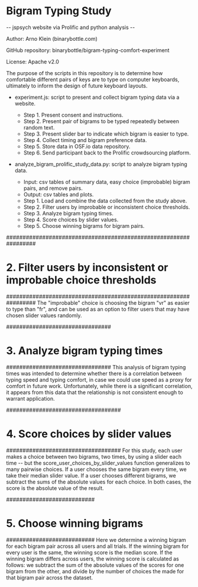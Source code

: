 # Bigram Typing Study 
-- jspsych website via Prolific and python analysis --

Author: Arno Klein (binarybottle.com)

GitHub repository: binarybottle/bigram-typing-comfort-experiment

License: Apache v2.0 

The purpose of the scripts in this repository is to determine how comfortable 
different pairs of keys are to type on computer keyboards, 
ultimately to inform the design of future keyboard layouts.

  - experiment.js: script to present and collect bigram typing data via a website.
  
    - Step 1. Present consent and instructions.
    - Step 2. Present pair of bigrams to be typed repeatedly between random text.
    - Step 3. Present slider bar to indicate which bigram is easier to type.
    - Step 4. Collect timing and bigram preference data.
    - Step 5. Store data in OSF.io data repository.
    - Step 6. Send participant back to the Prolific crowdsourcing platform.

  - analyze_bigram_prolific_study_data.py: script to analyze bigram typing data.
    - Input: csv tables of summary data, easy choice (improbable) bigram pairs, and remove pairs.
    - Output: csv tables and plots.
    - Step 1. Load and combine the data collected from the study above.
    - Step 2. Filter users by improbable or inconsistent choice thresholds.
    - Step 3. Analyze bigram typing times. 
    - Step 4. Score choices by slider values.
    - Step 5. Choose winning bigrams for bigram pairs.

  #################################################################
  # 2. Filter users by inconsistent or improbable choice thresholds
  #################################################################
  The "improbable" choice is choosing the bigram "vr" as easier to type than "fr",
  and can be used as an option to filter users that may have chosen slider values randomly.
  
  ################################
  # 3. Analyze bigram typing times 
  ################################
  This analysis of bigram typing times was intended to determine whether there is a correlation 
  between typing speed and typing comfort, in case we could use speed as a proxy for comfort
  in future work. Unfortunately, while there is a significant correlation, 
  it appears from this data that the relationship is not consistent enough to warrant application.

  ###################################
  # 4. Score choices by slider values
  ###################################
  For this study, each user makes a choice between two bigrams, two times, by using a slider each time -- 
  but the score_user_choices_by_slider_values function generalizes to many pairwise choices.
  If a user chooses the same bigram every time, we take their median slider value.
  If a user chooses different bigrams, we subtract the sums of the absolute values for each choice.
  In both cases, the score is the absolute value of the result.

  ###########################
  # 5. Choose winning bigrams
  ###########################
  Here we determine a winning bigram for each bigram pair across all users and all trials.
  If the winning bigram for every user is the same, the winning score is the median score.
  If the winning bigram differs across users, the winning score is calculated as follows:
  we subtract the sum of the absolute values of the scores for one bigram from the other,
  and divide by the number of choices the made for that bigram pair across the dataset.
